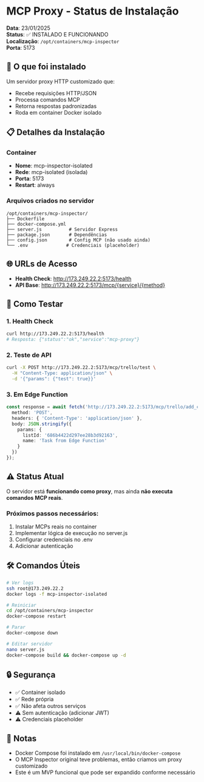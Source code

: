 # MCP Proxy - Status de Instalação

**Data**: 23/01/2025  
**Status**: ✅ INSTALADO E FUNCIONANDO  
**Localização**: `/opt/containers/mcp-inspector`  
**Porta**: 5173  

## 🚀 O que foi instalado

Um servidor proxy HTTP customizado que:
- Recebe requisições HTTP/JSON
- Processa comandos MCP
- Retorna respostas padronizadas
- Roda em container Docker isolado

## 📋 Detalhes da Instalação

### Container
- **Nome**: mcp-inspector-isolated
- **Rede**: mcp-isolated (isolada)
- **Porta**: 5173
- **Restart**: always

### Arquivos criados no servidor
```
/opt/containers/mcp-inspector/
├── Dockerfile
├── docker-compose.yml
├── server.js          # Servidor Express
├── package.json       # Dependências
├── config.json        # Config MCP (não usado ainda)
└── .env              # Credenciais (placeholder)
```

## 🌐 URLs de Acesso

- **Health Check**: http://173.249.22.2:5173/health
- **API Base**: http://173.249.22.2:5173/mcp/{service}/{method}

## 🧪 Como Testar

### 1. Health Check
```bash
curl http://173.249.22.2:5173/health
# Resposta: {"status":"ok","service":"mcp-proxy"}
```

### 2. Teste de API
```bash
curl -X POST http://173.249.22.2:5173/mcp/trello/test \
  -H "Content-Type: application/json" \
  -d '{"params": {"test": true}}'
```

### 3. Em Edge Function
```typescript
const response = await fetch('http://173.249.22.2:5173/mcp/trello/add_card_to_list', {
  method: 'POST',
  headers: { 'Content-Type': 'application/json' },
  body: JSON.stringify({
    params: {
      listId: '686b4422d297ee28b3d92163',
      name: 'Task from Edge Function'
    }
  })
});
```

## ⚠️ Status Atual

O servidor está **funcionando como proxy**, mas ainda **não executa comandos MCP reais**. 

### Próximos passos necessários:
1. Instalar MCPs reais no container
2. Implementar lógica de execução no server.js
3. Configurar credenciais no .env
4. Adicionar autenticação

## 🛠️ Comandos Úteis

```bash
# Ver logs
ssh root@173.249.22.2
docker logs -f mcp-inspector-isolated

# Reiniciar
cd /opt/containers/mcp-inspector
docker-compose restart

# Parar
docker-compose down

# Editar servidor
nano server.js
docker-compose build && docker-compose up -d
```

## 🔒 Segurança

- ✅ Container isolado
- ✅ Rede própria
- ✅ Não afeta outros serviços
- ⚠️ Sem autenticação (adicionar JWT)
- ⚠️ Credenciais placeholder

## 📝 Notas

- Docker Compose foi instalado em `/usr/local/bin/docker-compose`
- O MCP Inspector original teve problemas, então criamos um proxy customizado
- Este é um MVP funcional que pode ser expandido conforme necessário